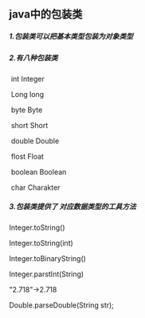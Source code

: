 ## 					java中的包装类

##### 1.包装类可以把基本类型包装为对象类型

##### 2.有八种包装类

​	int		Integer

​	Long 	long

​	byte	Byte

​	short	Short

​	double	Double

​	flost	Float

​	boolean	Boolean

​	char	Charakter

##### 3.包装类提供了 对应数据类型的工具方法

Integer.toString()

Integer.toString(int)

Integer.toBinaryString()

Integer.parstInt(String)

"2.718"->2.718

Double.parseDouble(String str);